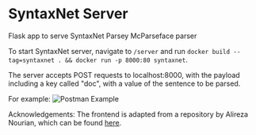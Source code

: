 # SyntaxNet Server
Flask app to serve SyntaxNet Parsey McParseface parser

To start SyntaxNet server, navigate to `/server` and run `docker build --tag=syntaxnet . && docker run -p 8000:80 syntaxnet`.

The server accepts POST requests to localhost:8000, with the payload including a key called "doc", with a value of the sentence to be parsed.

For example:
![Postman Example](https://github.com/kevinl94303/syntaxnet-server/blob/master/static-assets/request.png?raw=true "Postman Example")

Acknowledgements:
The frontend is adapted from a repository by Alireza Nourian, which can be found [here](https://github.com/sobhe/dependency-parse-tree/tree/gh-pages). 